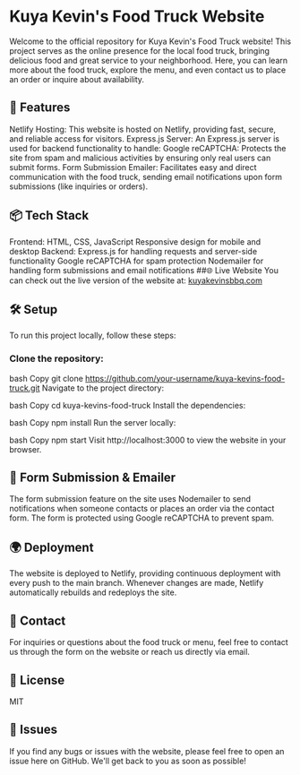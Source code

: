 # Kuya Kevin's Food Truck Website
Welcome to the official repository for Kuya Kevin's Food Truck website! This project serves as the online presence for the local food truck, bringing delicious food and great service to your neighborhood. Here, you can learn more about the food truck, explore the menu, and even contact us to place an order or inquire about availability.

## 🚀 Features
Netlify Hosting: This website is hosted on Netlify, providing fast, secure, and reliable access for visitors.
Express.js Server: An Express.js server is used for backend functionality to handle:
Google reCAPTCHA: Protects the site from spam and malicious activities by ensuring only real users can submit forms.
Form Submission Emailer: Facilitates easy and direct communication with the food truck, sending email notifications upon form submissions (like inquiries or orders).
## 📦 Tech Stack
Frontend:
HTML, CSS, JavaScript
Responsive design for mobile and desktop
Backend:
Express.js for handling requests and server-side functionality
Google reCAPTCHA for spam protection
Nodemailer for handling form submissions and email notifications
##🌐 Live Website
You can check out the live version of the website at:
<a target="blank" href="https://kuyakevinsbbq.com/">kuyakevinsbbq.com</a>
## 🛠️ Setup
To run this project locally, follow these steps:

### Clone the repository:

bash
Copy
git clone https://github.com/your-username/kuya-kevins-food-truck.git
Navigate to the project directory:

bash
Copy
cd kuya-kevins-food-truck
Install the dependencies:

bash
Copy
npm install
Run the server locally:

bash
Copy
npm start
Visit http://localhost:3000 to view the website in your browser.

## 📨 Form Submission & Emailer
The form submission feature on the site uses Nodemailer to send notifications when someone contacts or places an order via the contact form. The form is protected using Google reCAPTCHA to prevent spam.
## 🌍 Deployment
The website is deployed to Netlify, providing continuous deployment with every push to the main branch. Whenever changes are made, Netlify automatically rebuilds and redeploys the site.
## 📧 Contact
For inquiries or questions about the food truck or menu, feel free to contact us through the form on the website or reach us directly via email.
## 📜 License
MIT
## 🐞 Issues
If you find any bugs or issues with the website, please feel free to open an issue here on GitHub. We'll get back to you as soon as possible!
